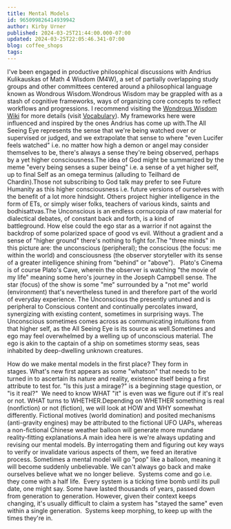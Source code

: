 ```yaml
---
title: Mental Models
id: 965099826414939942
author: Kirby Urner
published: 2024-03-25T21:44:00.000-07:00
updated: 2024-03-25T22:05:46.341-07:00
blog: coffee_shops
tags: 
---
```


[](https://www.flickr.com/photos/kirbyurner/53612187550/in/photostream/)

I've been engaged in productive philosophical discussions with Andrius Kulikauskas of Math 4 Wisdom (M4W), a set of partially overlapping study groups and other committees centered around a philosophical language known as Wondrous Wisdom.Wondrous Wisdom may be grappled with as a stash of cognitive frameworks, ways of organizing core concepts to reflect workflows and progressions. I recommend visiting the [Wondrous Wisdom Wiki](https://www.math4wisdom.com/wiki/) for more details (visit [Vocabulary](https://www.math4wisdom.com/wiki/Exposition/Vocabulary)). My frameworks here were influenced and inspired by the ones Andrius has come up with.The All Seeing Eye represents the sense that we're being watched over or supervised or judged, and we extrapolate that sense to where "even Lucifer feels watched" i.e. no matter how high a demon or angel may consider themselves to be, there's always a sense they're being observed, perhaps by a yet higher consciousness.The idea of God might be summarized by the meme "every being senses a super being" i.e. a sense of a yet higher self, up to final Self as an omega terminus (alluding to Teilhard de Chardin).Those not subscribing to God talk may prefer to see Future Humanity as this higher consciousness i.e. future versions of ourselves with the benefit of a lot more hindsight. Others project higher intelligence in the form of ETs, or simply wiser folks, teachers of various kinds, saints and bodhisattvas.The Unconscious is an endless cornucopia of raw material for dialectical debates, of constant back and forth, is a kind of battleground. How else could the ego star as a warrior if not against the backdrop of some polarized space of good vs evil. Without a gradient and a sense of "higher ground" there's nothing to fight for.The "three minds" in this picture are: the unconscious (peripheral); the conscious (the focus: me within the world) and consciousness (the observer storyteller with its sense of a greater intelligence shining from "behind" or "above").  
[](https://www.flickr.com/photos/kirbyurner/53611948883/in/photostream/)
Plato's Cinema is of course Plato's Cave, wherein the observer is watching "the movie of my life" meaning some hero's journey in the Joseph Campbell sense. The star (focus) of the show is some "me" surrounded by a "not me" world (environment) that's nevertheless tuned in and therefore part of the world of everyday experience. The Unconscious the presently untuned and is peripheral to Conscious content and continually percolates inward, synergizing with existing content, sometimes in surprising ways. The Unconscious sometimes comes across as communicating intuitions from that higher self, as the All Seeing Eye is its source as well.Sometimes and ego may feel overwhelmed by a welling up of unconscious material. The ego is akin to the captain of a ship on sometimes stormy seas, seas inhabited by deep-dwelling unknown creatures.
[](https://www.flickr.com/photos/kirbyurner/53611948878/in/photostream/)

How do we make mental models in the first place?  They form in stages. What's new first appears as some "whatson" that needs to be turned in to ascertain its nature and reality, existence itself being a first attribute to test for. "Is this just a mirage?" is a beginning stage question, or "is it real?"  We need to know WHAT "it" is even was we figure out if it's real or not. WHAT turns to WHETHER.Depending on WHETHER something is real (nonfiction) or not (fiction), we will look at HOW and WHY somewhat differently. Fictional motives (world domination) and posited mechanisms (anti-gravity engines) may be attributed to the fictional UFO UAPs, whereas a non-fictional Chinese weather balloon will generate more mundane reality-fitting explanations.A main idea here is we're always updating and revising our mental models. By interrogating them and figuring out key ways to verify or invalidate various aspects of them, we feed an iterative process. Sometimes a mental model will go "pop" like a balloon, meaning it will become suddenly unbelievable. We can't always go back and make ourselves believe what we no longer believe.  Systems come and go i.e. they come with a half life.  Every system is a ticking time bomb until its pull date, one might say. Some have lasted thousands of years, passed down from generation to generation. However, given their context keeps changing, it's usually difficult to claim a system has "stayed the same" even within a single generation.  Systems keep morphing, to keep up with the times they're in.
